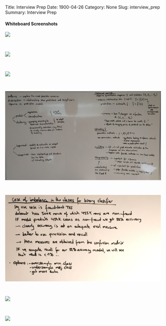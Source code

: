Title: Interview Prep
Date: 1900-04-26
Category: None
Slug: interview_prep
Summary: Interview Prep

#### Whiteboard Screenshots

![](img/whiteboard_interview_competency_areas.png)

<br>

![](img/whiteboard_business_knowledge.png)

<br>

![](img/whiteboard_confusion_matrix.png)

<br>

![](img/whiteboard_statistical_learning_prediction_inference.png)

<br>

![](img/whiteboard_unbalanced_classes_v2.png)

<br>

![](img/whiteboard_bias_and_variance.png)

<br>

![](img/whiteboard_bootstrap_x-validation.png)

<br>

